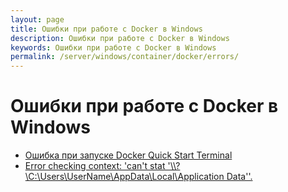 ```yaml
---
layout: page
title: Ошибки при работе с Docker в Windows
description: Ошибки при работе с Docker в Windows
keywords: Ошибки при работе с Docker в Windows
permalink: /server/windows/container/docker/errors/
---
```


# Ошибки при работе с Docker в Windows

<ul>
    <li><a href="/server/windows/container/docker/errors/first-start-error/">Ошибка при запуске Docker Quick Start Terminal</a></li>
    <li><a href="/server/windows/container/docker/errors/error-checking-context/">Error checking context: 'can't stat '\\?\C:\Users\UserName\AppData\Local\Application Data''.</a></li>
</ul>
